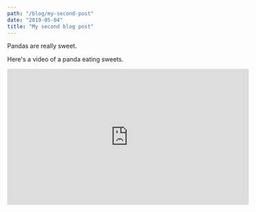 ```yaml
---
path: "/blog/my-second-post"
date: "2019-05-04"
title: "My second blog post"
---
```


Pandas are really sweet.

Here's a video of a panda eating sweets.

<iframe width="560" height="315" src="https://www.youtube.com/embed/4n0xNbfJLR8" frameborder="0" allowfullscreen></iframe>